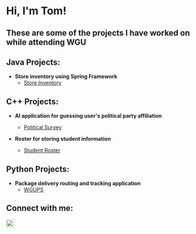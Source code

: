 <h1>Hi, I'm Tom!</h1>
<h2>These are some of the projects I have worked on while attending WGU</h2>

<h2>Java Projects:</h2>

- <b>Store inventory using Spring Framework</b>
  - [Store Inventory](https://github.com/tlkroll/StoreInventory.git)

<h2>C++ Projects:</h2>

- <b>AI application for guessing user's political party affiliation</b>
  - [Political Survey](https://github.com/tlkroll/PoliticalSurvey.git)
  
- <b>Roster for storing student information</b>
  - [Student Roster](https://github.com/tlkroll/StudentRoster.git)
 


<h2>Python Projects:</h2>

- <b>Package delivery routing and tracking application</b>
  - [WGUPS](https://github.com/tlkroll/WGUPS.git)

<h2>Connect with me:</h2>

[<img align="left" alt="ThomasKroll | LinkedIn" width="22px" src="https://cdn.jsdelivr.net/npm/simple-icons@v3/icons/linkedin.svg" />][linkedin]

[linkedin]: https://www.linkedin.com/in/thomas-kroll-0046b711a

<!--

- 🔭 I’m currently working on ...
- 🌱 I’m currently learning ...
- 👯 I’m looking to collaborate on ...
- 🤔 I’m looking for help with ...
- 💬 Ask me about ...
- 📫 How to reach me: ...
- 😄 Pronouns: ...
- ⚡ Fun fact: ...
-->
